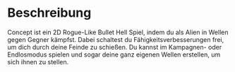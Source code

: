 # Beschreibung 
Concept ist ein 2D Rogue-Like Bullet Hell Spiel, indem du als Alien in Wellen gegen Gegner kämpfst. Dabei schaltest du Fähigkeitsverbesserungen frei, um dich durch deine Feinde zu schießen. 
Du kannst im Kampagnen- oder Endlosmodus spielen und sogar deine ganz eigenen Wellen erstellen, um sich ihnen zu stellen.
